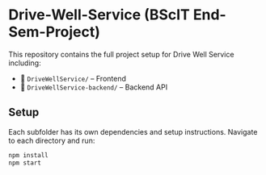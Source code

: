 # Drive-Well-Service (BScIT End-Sem-Project)

This repository contains the full project setup for Drive Well Service including:

- 🚗 `DriveWellService/` – Frontend
- 🔧 `DriveWellService-backend/` – Backend API

## Setup

Each subfolder has its own dependencies and setup instructions.
Navigate to each directory and run:

```bash
npm install
npm start
